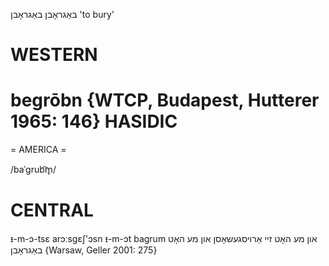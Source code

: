 באַגראָבן
באַגראָבן
'to bury'

WESTERN
========

begrōbn {WTCP, Budapest, Hutterer 1965: 146}
HASIDIC
=======
= AMERICA = 

/baˈgrub͡m̥/

CENTRAL
========

ᵻ-m-ɔ-tsɛ arɔːsgɛʃ'ɔsn ᵻ-m-ɔt bagrum און מע האָט זיי אַרויסגעשאָסן און מע האָט באַגראָבן {Warsaw, Geller 2001: 275}